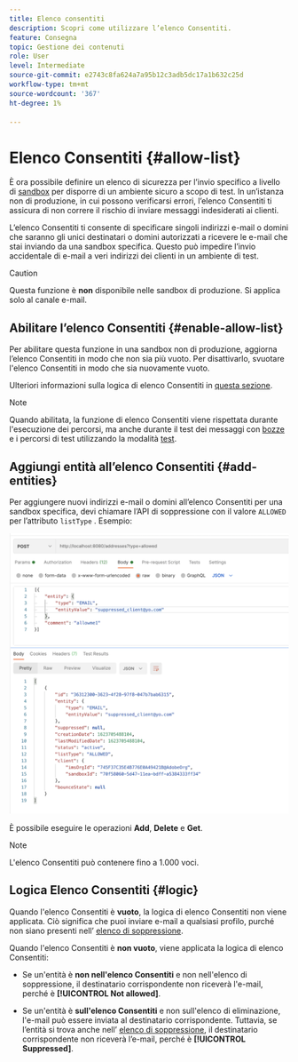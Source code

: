 ```yaml
---
title: Elenco consentiti
description: Scopri come utilizzare l’elenco Consentiti.
feature: Consegna
topic: Gestione dei contenuti
role: User
level: Intermediate
source-git-commit: e2743c8fa624a7a95b12c3adb5dc17a1b632c25d
workflow-type: tm+mt
source-wordcount: '367'
ht-degree: 1%

---
```


# Elenco Consentiti {#allow-list}

È ora possibile definire un elenco di sicurezza per l’invio specifico a livello di [sandbox](administration/sandboxes.md) per disporre di un ambiente sicuro a scopo di test. In un’istanza non di produzione, in cui possono verificarsi errori, l’elenco Consentiti ti assicura di non correre il rischio di inviare messaggi indesiderati ai clienti.

L’elenco Consentiti ti consente di specificare singoli indirizzi e-mail o domini che saranno gli unici destinatari o domini autorizzati a ricevere le e-mail che stai inviando da una sandbox specifica. Questo può impedire l’invio accidentale di e-mail a veri indirizzi dei clienti in un ambiente di test.

>[!CAUTION]
>
>Questa funzione è **non** disponibile nelle sandbox di produzione. Si applica solo al canale e-mail.

## Abilitare l’elenco Consentiti {#enable-allow-list}

Per abilitare questa funzione in una sandbox non di produzione, aggiorna l’elenco Consentiti in modo che non sia più vuoto. Per disattivarlo, svuotare l&#39;elenco Consentiti in modo che sia nuovamente vuoto.

Ulteriori informazioni sulla logica di elenco Consentiti in [questa sezione](#logic).

<!--
To enable the allowed list on a non-production sandbox, you need to make an Adobe API call.

* Using this API, you can also disable the feature at any time.

* You can update the allowed list before or after enabling the feature.

* The allowed list logic applies when the feature is enabled and if the allowed list is not empty. Learn more in this section (logic).
-->

>[!NOTE]
>
>Quando abilitata, la funzione di elenco Consentiti viene rispettata durante l&#39;esecuzione dei percorsi, ma anche durante il test dei messaggi con [bozze](preview.md#send-proofs) e i percorsi di test utilizzando la modalità [test](building-journeys/testing-the-journey.md).

## Aggiungi entità all’elenco Consentiti {#add-entities}

Per aggiungere nuovi indirizzi e-mail o domini all’elenco Consentiti per una sandbox specifica, devi chiamare l’API di soppressione con il valore `ALLOWED` per l’attributo `listType` . Esempio:

![](assets/allow-list-api.png)

È possibile eseguire le operazioni **Add**, **Delete** e **Get**.

>[!NOTE]
>
>L&#39;elenco Consentiti può contenere fino a 1.000 voci.

<!--Learn more on making Adobe API calls in the [Experience Platform documentation](https://experienceleague.adobe.com/docs/experience-platform/landing/platform-apis/api-guide.html?lang=en).-->

## Logica Elenco Consentiti {#logic}

<!-- When the allowed list is enabled (enable-allow-list) at the sandbox level using the API call above, the following applies.-->

Quando l&#39;elenco Consentiti è **vuoto**, la logica di elenco Consentiti non viene applicata. Ciò significa che puoi inviare e-mail a qualsiasi profilo, purché non siano presenti nell’ [elenco di soppressione](suppression-list.md).

Quando l&#39;elenco Consentiti è **non vuoto**, viene applicata la logica di elenco Consentiti:

* Se un&#39;entità è **non nell&#39;elenco Consentiti** e non nell&#39;elenco di soppressione, il destinatario corrispondente non riceverà l&#39;e-mail, perché è **[!UICONTROL Not allowed]**.

* Se un&#39;entità è **sull&#39;elenco Consentiti** e non sull&#39;elenco di eliminazione, l&#39;e-mail può essere inviata al destinatario corrispondente. Tuttavia, se l’entità si trova anche nell’ [elenco di soppressione](suppression-list.md), il destinatario corrispondente non riceverà l’e-mail, perché è **[!UICONTROL Suppressed]**.




